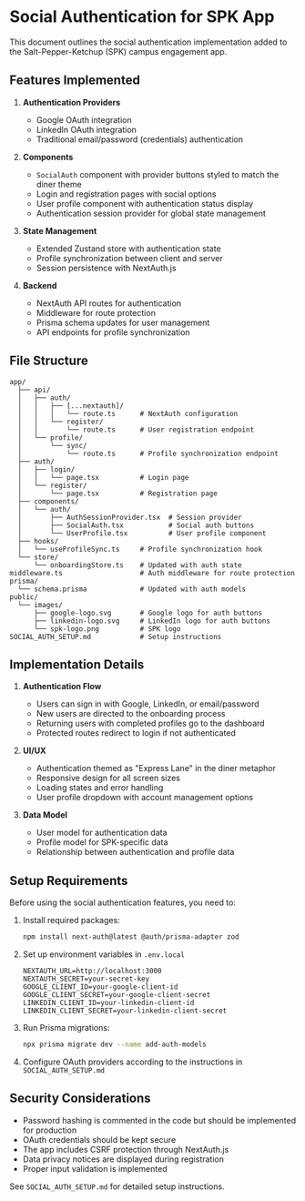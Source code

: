 # Social Authentication for SPK App

This document outlines the social authentication implementation added to the Salt-Pepper-Ketchup (SPK) campus engagement app.

## Features Implemented

1. **Authentication Providers**
   - Google OAuth integration
   - LinkedIn OAuth integration
   - Traditional email/password (credentials) authentication

2. **Components**
   - `SocialAuth` component with provider buttons styled to match the diner theme
   - Login and registration pages with social options
   - User profile component with authentication status display
   - Authentication session provider for global state management

3. **State Management**
   - Extended Zustand store with authentication state
   - Profile synchronization between client and server
   - Session persistence with NextAuth.js

4. **Backend**
   - NextAuth API routes for authentication
   - Middleware for route protection
   - Prisma schema updates for user management
   - API endpoints for profile synchronization

## File Structure

```
app/
  ├── api/
  │   ├── auth/
  │   │   ├── [...nextauth]/
  │   │   │   └── route.ts      # NextAuth configuration
  │   │   └── register/
  │   │       └── route.ts      # User registration endpoint
  │   └── profile/
  │       └── sync/
  │           └── route.ts      # Profile synchronization endpoint
  ├── auth/
  │   ├── login/
  │   │   └── page.tsx          # Login page
  │   └── register/
  │       └── page.tsx          # Registration page
  ├── components/
  │   └── auth/
  │       ├── AuthSessionProvider.tsx  # Session provider
  │       ├── SocialAuth.tsx           # Social auth buttons
  │       └── UserProfile.tsx          # User profile component
  ├── hooks/
  │   └── useProfileSync.ts     # Profile synchronization hook
  └── store/
      └── onboardingStore.ts    # Updated with auth state
middleware.ts                   # Auth middleware for route protection
prisma/
  └── schema.prisma             # Updated with auth models
public/
  └── images/
      ├── google-logo.svg       # Google logo for auth buttons
      ├── linkedin-logo.svg     # LinkedIn logo for auth buttons
      └── spk-logo.png          # SPK logo
SOCIAL_AUTH_SETUP.md            # Setup instructions
```

## Implementation Details

1. **Authentication Flow**
   - Users can sign in with Google, LinkedIn, or email/password
   - New users are directed to the onboarding process
   - Returning users with completed profiles go to the dashboard
   - Protected routes redirect to login if not authenticated

2. **UI/UX**
   - Authentication themed as "Express Lane" in the diner metaphor
   - Responsive design for all screen sizes
   - Loading states and error handling
   - User profile dropdown with account management options

3. **Data Model**
   - User model for authentication data
   - Profile model for SPK-specific data
   - Relationship between authentication and profile data

## Setup Requirements

Before using the social authentication features, you need to:

1. Install required packages:
   ```bash
   npm install next-auth@latest @auth/prisma-adapter zod
   ```

2. Set up environment variables in `.env.local`
   ```
   NEXTAUTH_URL=http://localhost:3000
   NEXTAUTH_SECRET=your-secret-key
   GOOGLE_CLIENT_ID=your-google-client-id
   GOOGLE_CLIENT_SECRET=your-google-client-secret
   LINKEDIN_CLIENT_ID=your-linkedin-client-id
   LINKEDIN_CLIENT_SECRET=your-linkedin-client-secret
   ```

3. Run Prisma migrations:
   ```bash
   npx prisma migrate dev --name add-auth-models
   ```

4. Configure OAuth providers according to the instructions in `SOCIAL_AUTH_SETUP.md`

## Security Considerations

- Password hashing is commented in the code but should be implemented for production
- OAuth credentials should be kept secure
- The app includes CSRF protection through NextAuth.js
- Data privacy notices are displayed during registration
- Proper input validation is implemented

See `SOCIAL_AUTH_SETUP.md` for detailed setup instructions. 